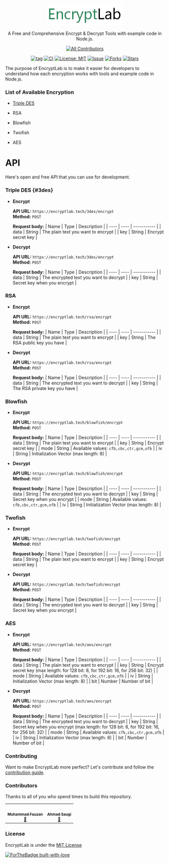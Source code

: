 <p align="center">
    <img src="encryptlab.png"></img>
</p>

<p align="center">
    A Free and Comprehensive Encrypt & Decrypt Tools with example code in Node.js.
</p>

<div align="center">

<!-- ALL-CONTRIBUTORS-BADGE:START - Do not remove or modify this section -->
[![All Contributors](https://img.shields.io/badge/all_contributors-2-orange.svg?style=flat-square)](#contributors-)
<!-- ALL-CONTRIBUTORS-BADGE:END -->

[![tag](https://img.shields.io/github/tag/fauzan121002/encryptlab.svg)](https://github.com/fauzan121002/encryptlab) [![CI](https://github.com/fauzan121002/encryptlab/workflows/Node.js%20CI/badge.svg)](https://github.com/fauzan121002/encryptlab/actions) [![License: MIT](https://img.shields.io/badge/License-MIT-blue.svg)](https://github.com/fauzan121002/encryptlab/blob/master/LICENSE) [![Issue](https://img.shields.io/github/issues/fauzan121002/encryptlab)](https://img.shields.io/github/issues/fauzan121002/encryptlab) [![Forks](https://img.shields.io/github/forks/fauzan121002/encryptlab)](https://img.shields.io/github/forks/fauzan121002/encryptlab) [![Stars](https://img.shields.io/github/stars/fauzan121002/encryptlab)](https://img.shields.io/github/stars/fauzan121002/encryptlab)

</div>

The purpose of EncryptLab is to make it easier for developers to understand how each encryption works with tools and example code in Node.js.

### List of Available Encryption

* [Triple DES](#tripledes)

* RSA

* Blowfish

* Twofish

* AES

# API 
Here's open and free API that you can use for development.

### Triple DES {#3des}
- **Encrypt**
    
    **API URL:** `https://encryptlab.tech/3des/encrypt`  
    **Method:**  `POST`   
    
    **Request body:**
    | Name | Type | Description | 
    | ---- | ---- | ----------- |
    | data | String | The plain text you want to encrypt |
    | key | String | Encrypt secret key |
- **Decrypt**  

    **API URL:** `https://encryptlab.tech/3des/encrypt`    
    **Method:**  `POST`     
    
    **Request body:**
    | Name | Type | Description | 
    | ---- | ---- | ----------- |
    | data | String | The encrypted text you want to decrypt |
    | key | String | Secret key when you encrypt |
    
    
### RSA
- **Encrypt**
    
    **API URL:** `https://encryptlab.tech/rsa/encrypt`  
    **Method:**  `POST`   
    
    **Request body:**
    | Name | Type | Description | 
    | ---- | ---- | ----------- |
    | data | String | The plain text you want to encrypt |
    | key | String | The RSA public key you have |
- **Decrypt**  

    **API URL:** `https://encryptlab.tech/rsa/encrypt`    
    **Method:**  `POST`     
    
    **Request body:**
    | Name | Type | Description | 
    | ---- | ---- | ----------- |
    | data | String | The encrypted text you want to decrypt |
    | key | String | The RSA private key you have |
    
### Blowfish
- **Encrypt**
    
    **API URL:** `https://encryptlab.tech/blowfish/encrypt`  
    **Method:**  `POST`   
    
    **Request body:**
    | Name | Type | Description | 
    | ---- | ---- | ----------- |
    | data | String | The plain text you want to encrypt |
    | key | String | Encrypt secret key |
    | mode | String | Available values: `cfb,cbc,ctr,gcm,ofb` |
    | iv   | String |  Initialization Vector (max length: 8) |
- **Decrypt**  

    **API URL:** `https://encryptlab.tech/blowfish/encrypt`    
    **Method:**  `POST`     
    
    **Request body:**
    | Name | Type | Description | 
    | ---- | ---- | ----------- |
    | data | String | The encrypted text you want to decrypt |
    | key | String | Secret key when you encrypt |
    | mode | String | Available values: `cfb,cbc,ctr,gcm,ofb` |
    | iv   | String |  Initialization Vector (max length: 8) |
    
### Twofish
- **Encrypt**
    
    **API URL:** `https://encryptlab.tech/twofish/encrypt`  
    **Method:**  `POST`   
    
    **Request body:**
    | Name | Type | Description | 
    | ---- | ---- | ----------- |
    | data | String | The plain text you want to encrypt |
    | key | String | Encrypt secret key |
- **Decrypt**  

    **API URL:** `https://encryptlab.tech/twofish/encrypt`    
    **Method:**  `POST`     
    
    **Request body:**
    | Name | Type | Description | 
    | ---- | ---- | ----------- |
    | data | String | The encrypted text you want to decrypt |
    | key | String | Secret key when you encrypt |
    
### AES
- **Encrypt**
    
    **API URL:** `https://encryptlab.tech/aes/encrypt`  
    **Method:**  `POST`   
    
    **Request body:**
    | Name | Type | Description | 
    | ---- | ---- | ----------- |
    | data | String | The plain text you want to encrypt |
    | key | String | Encrypt secret key (max length: for 128 bit: 8, for 192 bit: 16, for 256 bit: 32) |
    | mode | String | Available values: `cfb,cbc,ctr,gcm,ofb` |
    | iv   | String |  Initialization Vector (max length: 8)  |
    | bit | Number | Number of bit | 
- **Decrypt**  

    **API URL:** `https://encryptlab.tech/aes/encrypt`    
    **Method:**  `POST`     
    
    **Request body:**
    | Name | Type | Description | 
    | ---- | ---- | ----------- |
    | data | String | The encrypted text you want to decrypt |
    | key | String | Secret key when you encrypt (max length: for 128 bit: 8, for 192 bit: 16, for 256 bit: 32) |
    | mode | String | Available values: `cfb,cbc,ctr,gcm,ofb` |
    | iv   | String |  Initialization Vector (max length: 8) |
    | bit | Number | Number of bit |
    
### Contributing

Want to make EncryptLab more perfect? Let's contribute and follow the [contribution guide](.github/CONTRIBUTING.md).

### Contributors

Thanks to all of you who spend times to build this repository.

<!-- ALL-CONTRIBUTORS-LIST:START - Do not remove or modify this section -->
<!-- prettier-ignore-start -->
<!-- markdownlint-disable -->
<table>
  <tr>
    <td align="center"><a href="http://fauzan.tech"><img src="https://avatars3.githubusercontent.com/u/50759463?v=4?s=120" width="120px;" alt=""/><br /><sub><b>Muhammad Fauzan</b></sub></a><br /><a href="#maintenance-fauzan121002" title="Maintenance">🚧</a></td>
    <td align="center"><a href="http://ahmadsaugi.com"><img src="https://avatars2.githubusercontent.com/u/45036724?v=4?s=120" width="120px;" alt=""/><br /><sub><b>Ahmad Saugi</b></sub></a><br /><a href="https://github.com/fauzan121002/encryptlab/commits?author=zuramai" title="Documentation">📖</a></td>
  </tr>
</table>

<!-- markdownlint-restore -->
<!-- prettier-ignore-end -->

<!-- ALL-CONTRIBUTORS-LIST:END -->

### License

EncryptLab is under the [MIT License](LICENSE.md)

[![ForTheBadge built-with-love](http://ForTheBadge.com/images/badges/built-with-love.svg)](https://gitHub.com/fauzan121002/)
